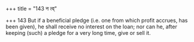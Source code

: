 +++
title = "143 न त्व्"

+++
143	But if a beneficial pledge (i.e. one from which profit accrues, has been given), he shall receive no interest on the loan; nor can he, after keeping (such) a pledge for a very long time, give or sell it.